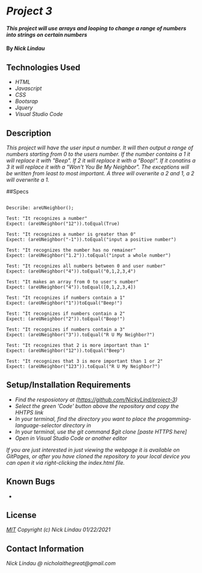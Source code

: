 # _Project 3_

#### _This project will use arrays and looping to change a range of numbers into strings on certain numbers_

#### By _**Nick Lindau**_

## Technologies Used

* _HTML_
* _Javascript_
* _CSS_
* _Bootsrap_
* _Jquery_
* _Visual Studio Code_


## Description

_This project will have the user input a number. It will then output a range of numbers starting from 0 to the users number. If the number contains a 1 it will replace it with "Beep". If 2 it will replace it with a "Boop!". If it conatins a 3 it will replace it with a "Won't You Be My Neighbor". The exceptions will be written from least to most important. A three will overwrite a 2 and 1, a 2 will overwrite a 1._

##Specs
```

Describe: areUNeighbor();

Test: "It recognizes a number"
Expect: (areUNeighbor("12")).toEqual(True)

Test: "It recognizes a number is greater than 0"
Expect: (areUNeighbor("-1")).toEqual("input a positive number")

Test: "It recognizes the number has no remainer"
Expect: (areUNeighbor("1.2")).toEqual("input a whole number")

Test: "It recognizes all numbers between 0 and user number"
Expect: (areUNeighbor("4")).toEqual("0,1,2,3,4")

Test: "It makes an array from 0 to user's number"
Expect: (areUNeighbor("4")).toEqual([0,1,2,3,4])

Test: "It recognizes if numbers contain a 1"
Expect: (areUNeighbor("1"))toEqual("Beep!")

Test: "It recognizes if numbers contain a 2"
Expect: (areUNeighbor("2")).toEqual("Boop!")

Test: "It recognizes if numbers contain a 3"
Expect: (areUNeighbor("3")).toEqual("R U My Neighbor?")

Test: "It recognizes that 2 is more important than 1"
Expect: (areUNeighbor("12")).toEqual("Beep")

Test: "It recognizes that 3 is more important than 1 or 2"
Expect: (areUNeighbor("123")).toEqual("R U My Neighbor?")
```


## Setup/Installation Requirements

* _Find the resposiotory at (https://github.com/NickyLind/project-3)_
* _Select the green 'Code' button above the repository and copy the HHTPS link_
* _In your terminal, find the directory you want to place the progamming-language-selector directory in_
* _In your terminal, use the git command $git clone [paste HTTPS here]_
* _Open in Visual Studio Code or another editor_

_If you are just interested in just viewing the webpage it is available on GitPages, or after you have cloned the repository to your local device you can open it via right-clicking the index.html file._

## Known Bugs

*

## License

_[MIT](https://choosealicense.com/licenses/mit/)_
 _Copyright (c) Nick Lindau 01/22/2021_

## Contact Information

_Nick Lindau @ nicholaithegreat@gmail.com_